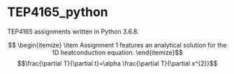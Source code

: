 # TEP4165_python
TEP4165 assignments written in Python 3.6.8.

$$ \begin{itemize}
   \item Assignment 1 features an analytical solution for the 1D heatconduction equation.
   \end{itemize}$$
$$\frac{\partial T}{\partial t}=\alpha \frac{\partial T}{\partial x^{2}}$$

